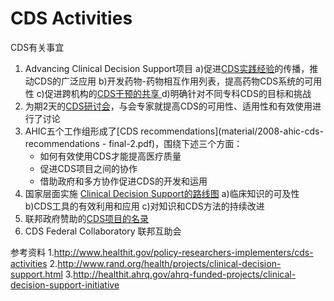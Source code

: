 # CDS Activities
CDS有关事宜



1. Advancing Clinical Decision Support项目
a)促进[CDS实践经验](CDS_Implementation.md)的传播，推动CDS的广泛应用
b)开发药物-药物相互作用列表，提高药物CDS系统的可用性
c)促进跨机构的[CDS干预的共享 ](CDS_Sharing.md)
d)明确针对不同专科CDS的目标和挑战
2. 为期2天的[CDS研讨会](material/nc-cds-workshop-meeting-summary--f-2.pdf)，与会专家就提高CDS的可用性、适用性和有效使用进行了讨论
3. AHIC五个工作组形成了[CDS recommendations](material/2008-ahic-cds-recommendations - final-2.pdf)，围绕下述三个方面：
	* 如何有效使用CDS才能提高医疗质量
	* 促进CDS项目之间的协作
	* 借助政府和多方协作促进CDS的开发和运用
4. 国家层面实施 [Clinical Decision Support的路线图](material/A-Roadmap-for-National-Action-on-Clinical-Decision-Support-June132006.pdf)
	a)临床知识的可及性
	b)CDS工具的有效利用和应用
	c)对知识和CDS方法的持续改进
5. 联邦政府赞助的[CDS项目的名录 ](material/cds.xlsx)
6. CDS Federal Collaboratory 联邦互助会


参考资料
1.http://www.healthit.gov/policy-researchers-implementers/cds-activities
2.http://www.rand.org/health/projects/clinical-decision-support.html
3.http://healthit.ahrq.gov/ahrq-funded-projects/clinical-decision-support-initiative
